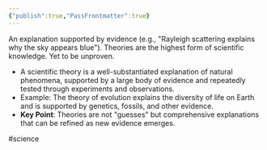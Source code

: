 ```yaml
---
{"publish":true,"PassFrontmatter":true}
---
```


An explanation supported by evidence (e.g., "Rayleigh scattering explains why the sky appears blue"). Theories are the highest form of scientific knowledge. Yet to be unproven. 

- A scientific theory is a well-substantiated explanation of natural phenomena, supported by a large body of evidence and repeatedly tested through experiments and observations.
- Example: The theory of evolution explains the diversity of life on Earth and is supported by genetics, fossils, and other evidence.
- **Key Point**: Theories are not "guesses" but comprehensive explanations that can be refined as new evidence emerges.

#science